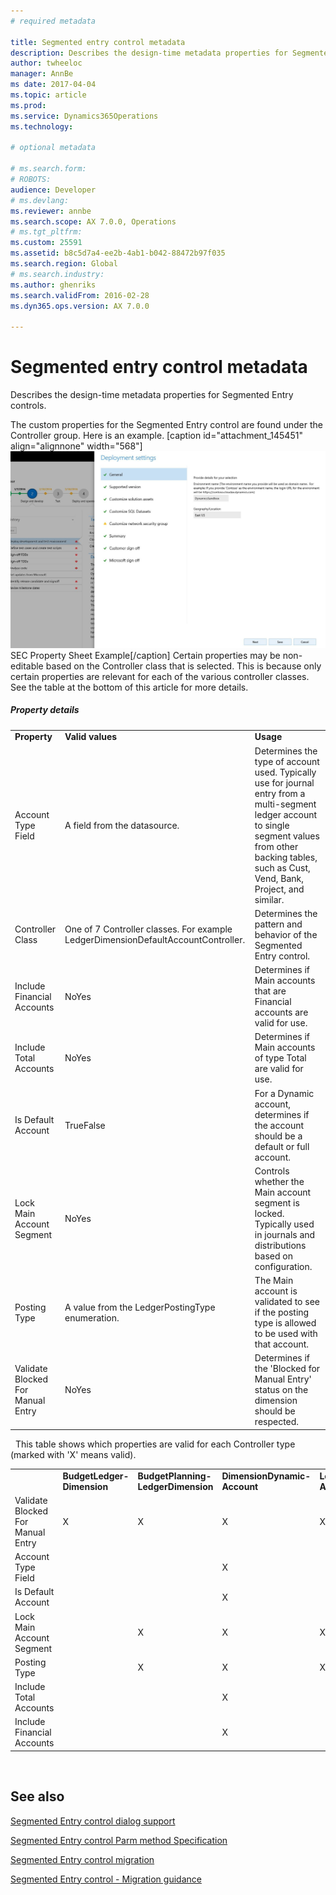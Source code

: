 ```yaml
---
# required metadata

title: Segmented entry control metadata
description: Describes the design-time metadata properties for Segmented Entry controls.
author: twheeloc
manager: AnnBe
ms date: 2017-04-04
ms.topic: article
ms.prod: 
ms.service: Dynamics365Operations
ms.technology: 

# optional metadata

# ms.search.form: 
# ROBOTS: 
audience: Developer
# ms.devlang: 
ms.reviewer: annbe
ms.search.scope: AX 7.0.0, Operations
# ms.tgt_pltfrm: 
ms.custom: 25591
ms.assetid: b8c5d7a4-ee2b-4ab1-b042-88472b97f035
ms.search.region: Global
# ms.search.industry: 
ms.author: ghenriks
ms.search.validFrom: 2016-02-28
ms.dyn365.ops.version: AX 7.0.0

---
```


# Segmented entry control metadata

Describes the design-time metadata properties for Segmented Entry controls.

​The custom properties for the Segmented Entry control are found under the Controller group. Here is an example. \[caption id="attachment\_145451" align="alignnone" width="568"\][![SEC Property Sheet Example](./media/10.jpg)](./media/10.jpg) SEC Property Sheet Example\[/caption\] Certain properties may be non-editable based on the Controller class that is selected. This is because only certain properties are relevant for each of the various controller classes.  See the table at the bottom of this article for more details.

##### Property details

|                                   |                                                                                   |                                                                                                                                                                                                              |
|-----------------------------------|-----------------------------------------------------------------------------------|--------------------------------------------------------------------------------------------------------------------------------------------------------------------------------------------------------------|
| **Property**                      | **Valid values**                                                                  | **Usage**                                                                                                                                                                                                    |
| Account Type Field                | A field from the datasource.                                                      | Determines the type of account used. Typically use for journal entry from a multi-segment ledger account to single segment values from other backing tables, such as Cust, Vend, Bank, Project, and similar. |
| Controller Class                  | One of 7 Controller classes. For example LedgerDimensionDefaultAccountController. | Determines the pattern and behavior of the Segmented Entry control.                                                                                                                                          |
| Include Financial Accounts        | NoYes                                                                             | Determines if Main accounts that are Financial accounts are valid for use.                                                                                                                                   |
| Include Total Accounts            | NoYes                                                                             | Determines if Main accounts of type Total are valid for use.                                                                                                                                                 |
| Is Default Account                | TrueFalse                                                                         | For a Dynamic account, determines if the account should be a default or full account.                                                                                                                        |
| Lock Main Account Segment         | NoYes                                                                             | Controls whether the Main account segment is locked.  Typically used in journals and distributions based on configuration.                                                                                   |
| Posting Type                      | A value from the LedgerPostingType enumeration.                                   | The Main account is validated to see if the posting type is allowed to be used with that account.                                                                                                            |
| Validate Blocked For Manual Entry | NoYes                                                                             | Determines if the 'Blocked for Manual Entry' status on the dimension should be respected.                                                                                                                    |

  This table shows which properties are valid for each Controller type (marked with 'X' means valid).

|                                   |                             |                                     |                               |                              |                                     |                                   |
|-----------------------------------|-----------------------------|-------------------------------------|-------------------------------|------------------------------|-------------------------------------|-----------------------------------|
|                                   | **​BudgetLedger-Dimension** | **​BudgetPlanning-LedgerDimension** | **​DimensionDynamic-Account** | **​LedgerDimension-Account** | **​LedgerDimension-DefaultAccount** | **​LedgerDimension-AccountAlias** |
| Validate Blocked For Manual Entry | ​X                          | ​X                                  | ​X                            | ​X                           | ​X                                  | ​X                                |
| ​Account Type Field               | ​                           | ​                                   | ​X                            | ​                            | ​                                   | ​                                 |
| ​Is Default Account               | ​                           | ​                                   | ​X                            | ​                            | ​                                   | ​                                 |
| ​Lock Main Account Segment        | ​                           | ​X                                  | ​X                            | ​X                           | X​                                  |                                   |
| ​Posting Type                     | ​                           | ​X                                  | ​X                            | ​X                           | ​X                                  | ​X                                |
| ​Include Total Accounts           | ​                           | ​                                   | ​X                            | ​                            | ​X                                  | ​                                 |
| ​Include Financial Accounts       | ​                           | ​                                   | ​X                            | ​                            | ​X                                  | ​                                 |

 

See also
--------

[Segmented Entry control dialog support](segmented-entry-control-dialog-support.md)

[Segmented Entry control Parm method Specification](segmented-entry-control-parm-method-specification.md)

[Segmented Entry control migration](segmented-entry-control-conversion.md)

[Segmented Entry control - Migration guidance](segmented-entry-control-migration-guidance.md)

